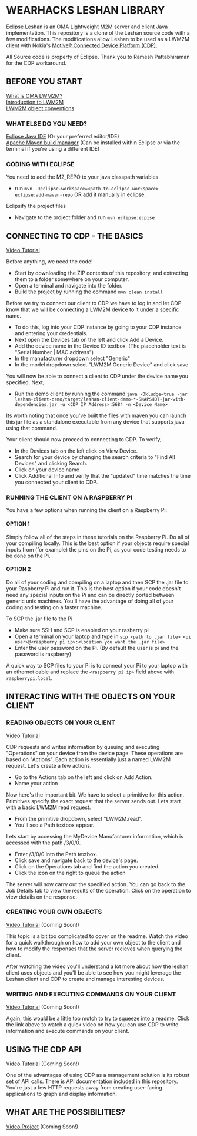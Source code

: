 # WEARHACKS LESHAN LIBRARY
[Eclipse Leshan](https://eclipse.org/leshan) is an OMA Lightweight M2M server and client Java implementation. 
This repository is a clone of the Leshan source code with a few modifications.
The modifications allow Leshan to be used as a LWM2M client with Nokia's [Motive® Connected Device Platform (CDP)](https://networks.nokia.com/solutions/connected-device-platform).

All Source code is property of Eclipse. Thank you to Ramesh Pattabhiraman for the CDP workaround.

## BEFORE YOU START
[What is OMA LWM2M?](http://www.openmobilealliance.org/wp/overviews/lightweightm2m_overview.html)  
[Introduction to LWM2M](http://fr.slideshare.net/zdshelby/oma-lightweightm2-mtutorial)  
[LWM2M object conventions](http://www.openmobilealliance.org/wp/OMNA/LwM2M/LwM2MRegistry.html)  

### WHAT ELSE DO YOU NEED?
[Eclipse Java IDE](https://eclipse.org/downloads/packages/eclipse-ide-java-developers/neon2) (Or your preferred editor/IDE)    
[Apache Maven build manager](https://maven.apache.org/) (Can be installed within Eclipse or via the terminal if you're using a different IDE)    

### CODING WITH ECLIPSE

You need to add the M2_REPO to your java classpath variables.

- run `mvn -Declipse.workspace=<path-to-eclipse-workspace> eclipse:add-maven-repo` OR add it manually in eclipse.

Eclipsify the project files 

- Navigate to the project folder and run `mvn eclipse:ecpise`

## CONNECTING TO CDP - THE BASICS
[Video Tutorial](https://vimeo.com/204568989)

Before anything, we need the code!

- Start by downloading the ZIP contents of this repository, and extracting them to a folder somewhere on your computer.  
- Open a terminal and navigate into the folder.   
- Build the project by running the command `mvn clean install`  

Before we try to connect our client to CDP we have to log in and let CDP know that we will be connecting a LWM2M device to it under a specific name.  

- To do this, log into your CDP instance by going to your CDP instance and entering your credentials.  
- Next open the Devices tab on the left and click Add a Device.   
- Add the device name in the Device ID textbox. (The placeholder text is "Serial Number | MAC address")
- In the manufacturer dropdown select "Generic"
- In the model dropdown select "LWM2M Generic Device" and click save  

You will now be able to connect a client to CDP under the device name you specified. Next,

- Run the demo client by running the command `java -Dkludge=true -jar leshan-client-demo/target/leshan-client-demo-*-SNAPSHOT-jar-with-dependencies.jar -u <CDP IP Address>:5684 -n <Device Name>` 

Its worth noting that once you've built the files with maven you can launch this jar file as a standalone executable from any device that supports java using that command.  

Your client should now proceed to connecting to CDP. To verify,

- In the Devices tab on the left click on View Device.
- Search for your device by changing the search criteria to "Find All Devices" and clicking Search.
- Click on your device name
- Click Additional Info and verify that the "updated" time matches the time you connected your client to CDP. 

### RUNNING THE CLIENT ON A RASPBERRY PI

You have a few options when running the client on a Raspberry Pi:

#### OPTION 1

Simply follow all of the steps in these tutorials on the Raspberry Pi. Do all of your compiling locally. This is the best option if your objects require special inputs from (for example) the pins on the Pi, as your code testing needs to be done on the Pi. 

#### OPTION 2 

Do all of your coding and compiling on a laptop and then SCP the .jar file to your Raspberry Pi and run it. This is the best option if your code doesn't need any special inputs on the Pi and can be directly ported between generic unix machines. You'll have the advantage of doing all of your coding and testing on a faster machine. 

To SCP the .jar file to the Pi

- Make sure SSH and SCP is enabled on your rasberry pi
- Open a terminal on your laptop and type in `scp <path to .jar file> <pi user>@<raspberry pi ip>:<location you want the .jar file>`
- Enter the user password on the Pi. (By default the user is pi and the password is raspberry)

A quick way to SCP files to your Pi is to connect your Pi to your laptop with an ethernet cable and replace the `<raspberry pi ip>` field above with `raspberrypi.local`.

## INTERACTING WITH THE OBJECTS ON YOUR CLIENT

### READING OBJECTS ON YOUR CLIENT
[Video Tutorial](https://vimeo.com/205581549)  

CDP requests and writes information by queuing and executing "Operations" on your device from the device page. These operations are based on "Actions". Each action is essentially just a named LWM2M request. Let's create a few actions.

- Go to the Actions tab on the left and click on Add Action.
- Name your action 

Now here's the important bit. We have to select a primitive for this action. Primitives specify the exact request that the server sends out. Lets start with a basic LWM2M read request. 

- From the primitive dropdown, select "LWM2M.read".
- You'll see a Path textbox appear.

Lets start by accessing the MyDevice Manufacturer information, which is accessed with the path /3/0/0. 

- Enter /3/0/0 into the Path textbox.
- Click save and navigate back to the device's page.
- Click on the Operations tab and find the action you created.
- Click the icon on the right to queue the action

The server will now carry out the specified action. You can go back to the Job Details tab to view the results of the operation. Click on the operation to view details on the response.

### CREATING YOUR OWN OBJECTS 
[Video Tutorial](https://google.ca) (Coming Soon!)

This topic is a bit too complicated to cover on the readme. Watch the video for a quick walkthrough on how to add your own object to the client and how to modify the responses that the server recieves when querying the client. 

After watching the video you'll understand a lot more about how the leshan client uses objects and you'll be able to see how you might leverage the Leshan client and CDP to create and manage interesting devices.

### WRITING AND EXECUTING COMMANDS ON YOUR CLIENT
[Video Tutorial](https://google.ca) (Coming Soon!)

Again, this would be a little too mutch to try to squeeze into a readme. Click the link above to watch a quick video on how you can use CDP to write information and execute commands on your client. 

## USING THE CDP API
[Video Tutorial](https://google.ca) (Coming Soon!)

One of the advantages of using CDP as a management solution is its robust set of API calls. There is API documentation included in this repository. You're just a few HTTP requests away from creating user-facing applications to graph and display information.

## WHAT ARE THE POSSIBILITIES?
[Video Project](https://google.ca) (Coming Soon!)






